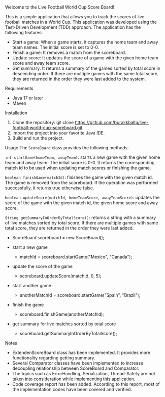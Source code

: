 Welcome to the Live Football World Cup Score Board!

This is a simple application that allows you to track the scores of live football matches in a World Cup.
This application was developed using the Test-Driven Development (TDD) approach. 
The application has the following features:

  - Start a game: When a game starts, it captures the home team and away team names. The initial score is set to 0-0.
  - Finish a game: It removes a match from the scoreboard.
  - Update score: It updates the score of a game with the given home team score and away team score.
  - Get summary: It returns a summary of the games sorted by total score in descending order. 
    If there are multiple games with the same total score, they are returned in the order they were last added to the system.
    
Requirements
  - Java 17 or later
  - Maven

Installation
  1. Clone the repository:
    git clone https://github.com/burakkbalta/live-football-world-cup-scoreboard.git
  2. Import the project into your favorite Java IDE.
  3. Build and run the project.

Usage
  The `ScoreBoard` class provides the following methods:

  `int startGame(homeTeam, awayTeam)`: starts a new game with the given home team and away team. The initial score is 0-0.
    It returns the corresponding match id to be used when updating match scores or finishing the game.

  `boolean finishGame(matchId)`: finishes the game with the given match id. The game is removed from the scoreboard.
    If the operation was performed successfully, it returns true otherwise false.

  `boolean updateScore(matchId, homeTeamScore, awayTeamScore)`: updates the score of the game with the given match id, the given home score and away score.

  `String getSummaryInOrderByTotalScore()`: returns a string with a summary of live matches sorted by total score.
    If there are multiple games with same total score, they are returned in the order they were last added.

  - ScoreBoard scoreboard = new ScoreBoard();

  - start a new game 
    - matchId = scoreboard.startGame("Mexico", "Canada");

  - update the score of the game 
    - scoreboard.updateScore(matchId, 0, 5);

  - start another game 
    - anotherMatchId = scoreboard.startGame("Spain", "Brazil");

  - finish the game 
    - scoreboard.finishGame(anotherMatchId);

  - get summary for live matches sorted by total score 
    - scoreboard.getSummaryInOrderByTotalScore();

Notes 
  -  ExtendenScoreBoard class has been implemented. It provides more functionality regarding getting summary. 
  - Several Comparator classes have been implemented to increase decoupling relationship between ScoreBoard and Comparator. 
  - The topics such as ErrorHandling, Serialization, Thread-Safety are not taken into consideration while implementing this application. 
  - Code coverage report has been added. According to this report, most of the implementation codes have been covered and verified. 


   